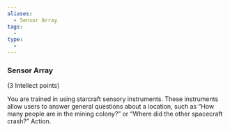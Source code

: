 ```yaml
---
aliases:
  - Sensor Array
tags:
  - 
type:
  - 
---
```

### Sensor Array

(3 Intellect points)

You are trained in using starcraft sensory instruments. These instruments allow users to answer general questions about a location, such as “How many people are in the mining colony?” or “Where did the other spacecraft crash?” Action.
